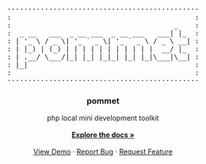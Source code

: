 <br />
<div align="center">
<pre>
··············································
:                                            :
:                                       _    :
:  _ __   ___  _ __ ___  _ __ ___   ___| |_  :
: | '_ \ / _ \| '_ ` _ \| '_ ` _ \ / _ \ __| :
: | |_) | (_) | | | | | | | | | | |  __/ |_  :
: | .__/ \___/|_| |_| |_|_| |_| |_|\___|\__| :
: |_|                                        :
:                                            :
··············································
</pre>
<h3 align="center">pommet</h3>

  <p align="center">
    php local mini development toolkit
    <br />
    <br />
    <a href="https://github.com/hippocampa/pommet"><strong>Explore the docs »</strong></a>
    <br />
    <br />
    <a href="https://github.com/hippocampa/pommet">View Demo</a>
    &middot;
    <a href="https://github.com/hippocampa/pommet/issues/new?labels=bug&template=bug-report---.md">Report Bug</a>
    &middot;
    <a href="https://github.com/hippocampa/pommet/issues/new?labels=enhancement&template=feature-request---.md">Request Feature</a>
  </p>
</div>